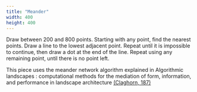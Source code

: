 ```yaml
---
title: "Meander"
width: 400
height: 400
---
```


Draw between 200 and 800 points. Starting with any point, find the nearest points. Draw a line to the lowest adjacent point. Repeat until it is impossible to continue, then draw a dot at the end of the line. Repeat using any remaining point, until there is no point left.

This piece uses the meander network algorithm explained in Algorithmic landscapes : computational methods for the mediation of form, information, and performance in landscape architecture [(Claghorn, 187)](https://www.repo.uni-hannover.de/handle/123456789/3768)
